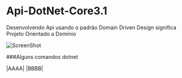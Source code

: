 # Api-DotNet-Core3.1

Desenvolvendo Api usando o padrão Domain Driven Design significa Projeto Orientado a Domínio

![ScreenShot](http://www.agileandart.com/wp-content/uploads/2010/07/Screen-shot-2010-07-16-at-09.50.18.png)

###Alguns comandos dotnet

|AAAA|
|BBBB|

